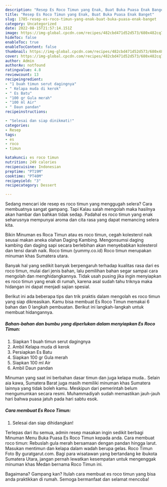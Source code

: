 ```yaml
---
description: "Resep Es Roco Timun yang Enak, Buat Buka Puasa Enak Banget"
title: "Resep Es Roco Timun yang Enak, Buat Buka Puasa Enak Banget"
slug: 1785-resep-es-roco-timun-yang-enak-buat-buka-puasa-enak-banget
category: Uncategorized
date: 2022-08-15T21:57:14.151Z
image: https://img-global.cpcdn.com/recipes/482cbd471d52d573/680x482cq70/es-roco-timun-foto-resep-utama.jpg
hideToc: false
enableToc: true
enableTocContent: false
thumbnail: https://img-global.cpcdn.com/recipes/482cbd471d52d573/680x482cq70/es-roco-timun-foto-resep-utama.jpg
cover: https://img-global.cpcdn.com/recipes/482cbd471d52d573/680x482cq70/es-roco-timun-foto-resep-utama.jpg
author: Admin
authorAv: notfound
ratingvalue: 4.8
reviewcount: 13
recipeingredient:
- "1 buah timun serut dagingnya"
- " Kelapa muda di kerok"
- " Es Batu"
- "100 gr Gula merah"
- "100 ml Air"
- " Daun pandan"
recipeinstructions:

- "Selesai dan siap dinikmati!"
categories:
- Resep
tags:
- es
- roco
- timun

katakunci: es roco timun 
nutrition: 249 calories
recipecuisine: Indonesian
preptime: "PT19M"
cooktime: "PT40M"
recipeyield: "3"
recipecategory: Dessert

---
```



Sedang mencari ide resep es roco timun yang menggugah selera? Cara membuatnya sangat gampang. Tapi Kalau salah mengolah maka hasilnya akan hambar dan bahkan tidak sedap. Padahal es roco timun yang enak seharusnya mempunyai aroma dan cita rasa yang dapat memancing selera kita.


Bikin Minuman es Roca Timun atau es roco timun, cegah kolesterol naik seusai makan aneka olahan Daging Kambing. Mengonsumsi daging kambing dan daging sapi secara berlebihan akan menyebabkan kolesterol dan tensi darah naik. Roco timun (yummy.co.id) Roco timun merupakan minuman khas Sumatera utara.

Banyak hal yang sedikit banyak berpengaruh terhadap kualitas rasa dari es roco timun, mulai dari jenis bahan, lalu pemilihan bahan segar sampai cara mengolah dan menghidangkannya. Tidak usah pusing jika ingin menyiapkan es roco timun yang enak di rumah, karena asal sudah tahu triknya maka hidangan ini dapat menjadi sajian spesial.


Berikut ini ada beberapa tips dan trik praktis dalam mengolah es roco timun yang siap dikreasikan. Kamu bisa membuat Es Roco Timun memakai 6 bahan dan 0 langkah pembuatan. Berikut ini langkah-langkah untuk membuat hidangannya.

<!--inarticleads1-->

##### Bahan-bahan dan bumbu yang diperlukan dalam menyiapkan Es Roco Timun:

1. Siapkan 1 buah timun serut dagingnya
1. Ambil  Kelapa muda di kerok
1. Persiapkan  Es Batu
1. Siapkan 100 gr Gula merah
1. Siapkan 100 ml Air
1. Ambil  Daun pandan


Minuman yang saat ini berbahan dasar timun dan juga kelapa muda.. Selain aia kawa, Sumatera Barat juga masih memiliki minuman khas Sumatera lainnya yang tidak boleh kamu. Meskipun dari pemerintah belum mengumumkan secara resmi. Muhammadiyah sudah memastikan jauh-jauh hari bahwa puasa jatuh pada hari sabtu esok. 

<!--inarticleads2-->

##### Cara membuat Es Roco Timun:


1. Selesai dan siap dihidangkan!

Terlepas dari itu semua, admin resep masakan ingin sedikit berbagi Minuman Menu Buka Puasa Es Roco Timun kepada anda. Cara membuat roco timun: Rebuslah gula merah bersamaan dengan pandan hingga larut. Masukan mentimun dan kelapa dalam wadah berupa gelas. Roco Timun ️ Foto By guratgarut.com. Bagi para wisatawan yang bertandang ke ibukota Sumatera Utara, jangan pernah lewatkan kesempatan untuk mengenggak minuman khas Medan bernama Roco Timun ini. 

Bagaimana? Gampang kan? Itulah cara membuat es roco timun yang bisa anda praktikkan di rumah. Semoga bermanfaat dan selamat mencoba!
